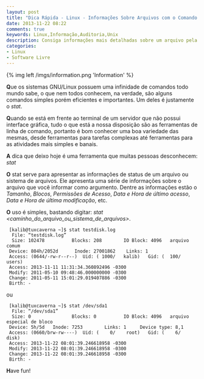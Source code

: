 ```yaml
---
layout: post
title: "Dica Rápida - Linux - Informações Sobre Arquivos com o Comando stat"
date: 2013-11-22 08:22
comments: true
keywords: Linux,Informação,Auditoria,Unix
description: Consiga informações mais detalhadas sobre um arquivo pela linha de comando através da ferramenta stat
categories:
- Linux
- Software Livre
---
```

{% img left /imgs/information.png 'Information' %}

**Q**ue os sistemas GNU/Linux possuem uma infinidade de comandos todo mundo sabe, o que nem todos conhecem, na verdade, são alguns comandos simples porém eficientes e importantes. Um deles é justamente o *stat*.

**Q**uando se está em frente ao terminal de um servidor que não possui interface gráfica, tudo o que está a nossa disposição são as ferramentas de linha de comando, portanto é bom conhecer uma boa variedade das mesmas, desde ferramentas para tarefas complexas até ferramentas para as atividades mais simples e banais.

**A** dica que deixo hoje é uma ferramenta que muitas pessoas desconhecem: *stat*

**O** stat serve para apresentar as informações de status de um arquivo ou sistema de arquivos. Ele apresenta uma série de informações sobre o arquivo que você informar como argumento. Dentre as informações estão o *Tamanho*, *Blocos*, *Permissões de Acesso*, *Data e Hora de último acesso*, *Data e Hora de última modificação*, etc.

**O** uso é simples, bastando digitar: *stat <caminho_do_arquivo_ou_sistema_de_arquivos>*.

```
 [kalib@tuxcaverna ~]$ stat testdisk.log 
  File: “testdisk.log”
  Size: 102478          Blocks: 208        IO Block: 4096   arquivo comum
 Device: 804h/2052d      Inode: 27001862    Links: 1
 Access: (0644/-rw-r--r--)  Uid: ( 1000/   kalib)   Gid: (  100/   users)
 Access: 2013-11-11 11:31:34.360892496 -0300
 Modify: 2011-05-10 09:48:46.000000000 -0300
 Change: 2011-05-11 15:01:29.019407886 -0300
 Birth: -
```

ou

```
 [kalib@tuxcaverna ~]$ stat /dev/sda1 
  File: “/dev/sda1”
  Size: 0               Blocks: 0          IO Block: 4096   arquivo especial de bloco
 Device: 5h/5d   Inode: 7253        Links: 1     Device type: 8,1
 Access: (0660/brw-rw----)  Uid: (    0/    root)   Gid: (    6/    disk)
 Access: 2013-11-22 08:01:39.246618958 -0300
 Modify: 2013-11-22 08:01:39.246618958 -0300
 Change: 2013-11-22 08:01:39.246618958 -0300
 Birth: -
```

**H**ave fun!